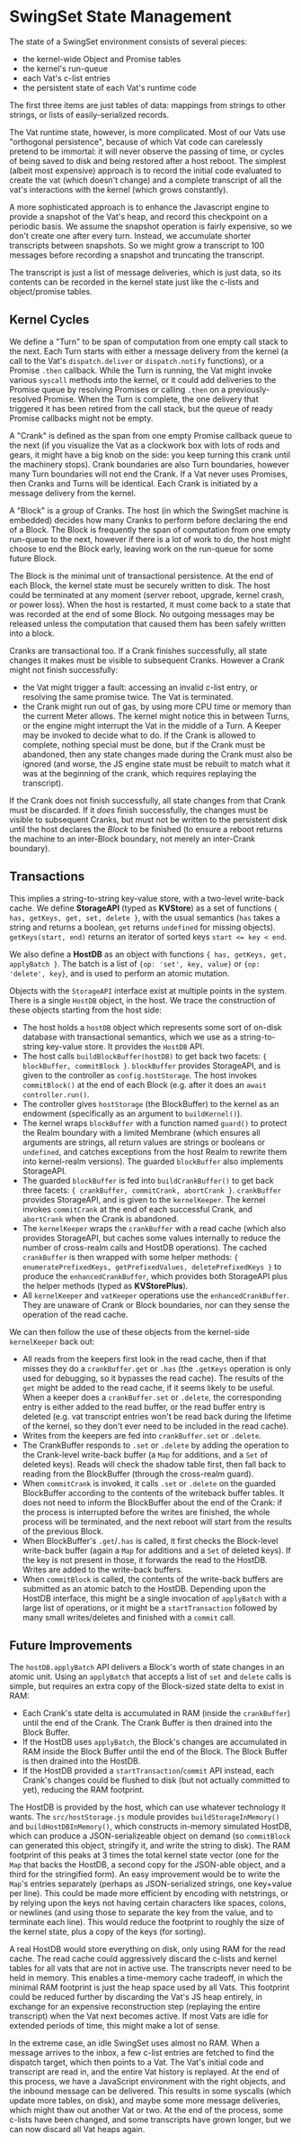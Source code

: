 # SwingSet State Management

The state of a SwingSet environment consists of several pieces:

- the kernel-wide Object and Promise tables
- the kernel's run-queue
- each Vat's c-list entries
- the persistent state of each Vat's runtime code

The first three items are just tables of data: mappings from strings to other
strings, or lists of easily-serialized records.

The Vat runtime state, however, is more complicated. Most of our Vats use
"orthogonal persistence", because of which Vat code can carelessly pretend to
be immortal: it will never observe the passing of time, or cycles of being
saved to disk and being restored after a host reboot. The simplest (albeit
most expensive) approach is to record the initial code evaluated to create
the vat (which doesn't change) and a complete transcript of all the vat's
interactions with the kernel (which grows constantly).

A more sophisticated approach is to enhance the Javascript engine to provide
a snapshot of the Vat's heap, and record this checkpoint on a periodic basis.
We assume the snapshot operation is fairly expensive, so we don't create one
after every turn. Instead, we accumulate shorter transcripts between
snapshots. So we might grow a transcript to 100 messages before recording a
snapshot and truncating the transcript.

The transcript is just a list of message deliveries, which is just data, so
its contents can be recorded in the kernel state just like the c-lists and
object/promise tables.

## Kernel Cycles

We define a "Turn" to be span of computation from one empty call stack to the
next. Each Turn starts with either a message delivery from the kernel (a call
to the Vat's `dispatch.deliver` or `dispatch.notify` functions), or a Promise
`.then` callback. While the Turn is running, the Vat might invoke various
`syscall` methods into the kernel, or it could add deliveries to the Promise
queue by resolving Promises or calling `.then` on a previously-resolved
Promise. When the Turn is complete, the one delivery that triggered it has
been retired from the call stack, but the queue of ready Promise callbacks
might not be empty.

A "Crank" is defined as the span from one empty Promise callback queue to the
next (if you visualize the Vat as a clockwork box with lots of rods and
gears, it might have a big knob on the side: you keep turning this crank
until the machinery stops). Crank boundaries are also Turn boundaries,
however many Turn boundaries will not end the Crank. If a Vat never uses
Promises, then Cranks and Turns will be identical. Each Crank is initiated by
a message delivery from the kernel.

A "Block" is a group of Cranks. The host (in which the SwingSet machine is
embedded) decides how many Cranks to perform before declaring the end of a
Block. The Block is frequently the span of computation from one empty
run-queue to the next, however if there is a lot of work to do, the host
might choose to end the Block early, leaving work on the run-queue for some
future Block.

The Block is the minimal unit of transactional persistence. At the end of
each Block, the kernel state must be securely written to disk. The host could
be terminated at any moment (server reboot, upgrade, kernel crash, or power
loss). When the host is restarted, it must come back to a state that was
recorded at the end of some Block. No outgoing messages may be released
unless the computation that caused them has been safely written into a block.

Cranks are transactional too. If a Crank finishes successfully, all state
changes it makes must be visible to subsequent Cranks. However a Crank might
not finish successfully:

- the Vat might trigger a fault: accessing an invalid c-list entry, or
  resolving the same promise twice. The Vat is terminated.
- the Crank might run out of gas, by using more CPU time or memory than the
  current Meter allows. The kernel might notice this in between Turns, or the
  engine might interrupt the Vat in the middle of a Turn. A Keeper may be
  invoked to decide what to do. If the Crank is allowed to complete, nothing
  special must be done, but if the Crank must be abandoned, then any state
  changes made during the Crank must also be ignored (and worse, the JS
  engine state must be rebuilt to match what it was at the beginning of the
  crank, which requires replaying the transcript).

If the Crank does not finish successfully, all state changes from that Crank
must be discarded. If it _does_ finish successfully, the changes must be
visible to subsequent Cranks, but must not be written to the persistent disk
until the host declares the _Block_ to be finished (to ensure a reboot
returns the machine to an inter-Block boundary, not merely an inter-Crank
boundary).

## Transactions

This implies a string-to-string key-value store, with a two-level write-back
cache. We define **StorageAPI** (typed as **KVStore**) as a set of functions
`{ has, getKeys, get, set, delete }`, with the usual semantics (`has` takes a
string and returns a boolean, `get` returns `undefined` for missing objects).
`getKeys(start, end)` returns an iterator of sorted keys `start <= key < end`.

We also define a **HostDB** as an object with functions `{ has, getKeys, get, applyBatch }`. The batch is a list of `{op: 'set', key, value}` or `{op: 'delete', key}`, and is used to perform an atomic mutation.

Objects with the `StorageAPI` interface exist at multiple points in the
system. There is a single `HostDB` object, in the host. We trace the
construction of these objects starting from the host side:

- The host holds a `hostDB` object which represents some sort of on-disk
  database with transactional semantics, which we use as a string-to-string
  key-value store. It provides the `HostDB` API.
- The host calls `buildBlockBuffer(hostDB)` to get back two facets: `{ blockBuffer, commitBlock }`. `blockBuffer` provides StorageAPI, and is
  given to the controller as `config.hostStorage`. The host invokes
  `commitBlock()` at the end of each Block (e.g. after it does an `await controller.run()`.
- The controller gives `hostStorage` (the BlockBuffer) to the kernel as an
  endowment (specifically as an argument to `buildKernel()`).
- The kernel wraps `blockBuffer` with a function named `guard()` to protect
  the Realm boundary with a limited Membrane (which ensures all arguments are
  strings, all return values are strings or booleans or `undefined`, and
  catches exceptions from the host Realm to rewrite them into kernel-realm
  versions). The guarded `blockBuffer` also implements StorageAPI.
- The guarded `blockBuffer` is fed into `buildCrankBuffer()` to get back
  three facets: `{ crankBuffer, commitCrank, abortCrank }`. `crankBuffer`
  provides StorageAPI, and is given to the `kernelKeeper`. The kernel invokes
  `commitCrank` at the end of each successful Crank, and `abortCrank` when
  the Crank is abandoned.
- The `kernelKeeper` wraps the `crankBuffer` with a read cache (which also
  provides StorageAPI, but caches some values internally to reduce the number
  of cross-realm calls and HostDB operations). The cached `crankBuffer` is
  then wrapped with some helper methods: `{ enumeratePrefixedKeys, getPrefixedValues, deletePrefixedKeys }` to produce the
  `enhancedCrankBuffer`, which provides both StorageAPI plus the helper
  methods (typed as **KVStorePlus**).
- All `kernelKeeper` and `vatKeeper` operations use the
  `enhancedCrankBuffer`. They are unaware of Crank or Block boundaries, nor
  can they sense the operation of the read cache.

We can then follow the use of these objects from the kernel-side
`kernelKeeper` back out:

- All reads from the keepers first look in the read cache, then if that
  misses they do a `crankBuffer.get` or `.has` (the `.getKeys` operation is
  only used for debugging, so it bypasses the read cache). The results of the
  `get` might be added to the read cache, if it seems likely to be useful.
  When a keeper does a `crankBuffer.set` or `.delete`, the corresponding
  entry is either added to the read buffer, or the read buffer entry is
  deleted (e.g. vat transcript entries won't be read back during the lifetime
  of the kernel, so they don't ever need to be included in the read cache).
- Writes from the keepers are fed into `crankBuffer.set` or `.delete`.
- The CrankBuffer responds to `.set` or `.delete` by adding the operation to
  the Crank-level write-back buffer (a `Map` for additions, and a `Set` of
  deleted keys). Reads will check the shadow table first, then fall back to
  reading from the BlockBuffer (through the cross-realm guard).
- When `commitCrank` is invoked, it calls `.set` or `.delete` on the guarded
  BlockBuffer according to the contents of the writeback buffer tables. It
  does not need to inform the BlockBuffer about the end of the Crank: if the
  process is interrupted before the writes are finished, the whole process
  will be terminated, and the next reboot will start from the results of the
  previous Block.
- When BlockBuffer's `.get`/`.has` is called, it first checks the Block-level
  write-back buffer (again a `Map` for additions and a `Set` of deleted
  keys). If the key is not present in those, it forwards the read to the
  HostDB. Writes are added to the write-back buffers.
- When `commitBlock` is called, the contents of the write-back buffers are
  submitted as an atomic batch to the HostDB. Depending upon the HostDB
  interface, this might be a single invocation of `applyBatch` with a large
  list of operations, or it might be a `startTransaction` followed by many
  small writes/deletes and finished with a `commit` call.

## Future Improvements

The `hostDB.applyBatch` API delivers a Block's worth of state changes in an
atomic unit. Using an `applyBatch` that accepts a list of `set` and `delete`
calls is simple, but requires an extra copy of the Block-sized state delta to
exist in RAM:

- Each Crank's state delta is accumulated in RAM (inside the `crankBuffer`)
  until the end of the Crank. The Crank Buffer is then drained into the Block
  Buffer.
- If the HostDB uses `applyBatch`, the Block's changes are accumulated in RAM
  inside the Block Buffer until the end of the Block. The Block Buffer is
  then drained into the HostDB.
- If the HostDB provided a `startTransaction`/`commit` API instead, each
  Crank's changes could be flushed to disk (but not actually committed to
  yet), reducing the RAM footprint.

The HostDB is provided by the host, which can use whatever technology it
wants. The `src/hostStorage.js` module provides `buildStorageInMemory()` and
`buildHostDBInMemory()`, which constructs in-memory simulated HostDB, which
can produce a JSON-serializeable object on demand (so `commitBlock` can
generated this object, stringify it, and write the string to disk). The RAM
footprint of this peaks at 3 times the total kernel state vector (one for the
`Map` that backs the HostDB, a second copy for the JSON-able object, and a
third for the stringified form). An easy improvement would be to write the
`Map`'s entries separately (perhaps as JSON-serialized strings, one key+value
per line). This could be made more efficient by encoding with netstrings, or
by relying upon the keys not having certain characters like spaces, colons,
or newlines (and using those to separate the key from the value, and to
terminate each line). This would reduce the footprint to roughly the size of
the kernel state, plus a copy of the keys (for sorting).

A real HostDB would store everything on disk, only using RAM for the read
cache. The read cache could aggressively discard the c-lists and kernel
tables for all vats that are not in active use. The transcripts never need to
be held in memory. This enables a time-memory cache tradeoff, in which the
minimal RAM footprint is just the heap space used by all Vats. This footprint
could be reduced further by discarding the Vat's JS heap entirely, in
exchange for an expensive reconstruction step (replaying the entire
transcript) when the Vat next becomes active. If most Vats are idle for
extended periods of time, this might make a lot of sense.

In the extreme case, an idle SwingSet uses almost no RAM. When a message
arrives to the inbox, a few c-list entries are fetched to find the dispatch
target, which then points to a Vat. The Vat's initial code and transcript are
read in, and the entire Vat history is replayed. At the end of this process,
we have a JavaScript environment with the right objects, and the inbound
message can be delivered. This results in some syscalls (which update more
tables, on disk), and maybe some more message deliveries, which might thaw
out another Vat or two. At the end of the process, some c-lists have been
changed, and some transcripts have grown longer, but we can now discard all
Vat heaps again.
